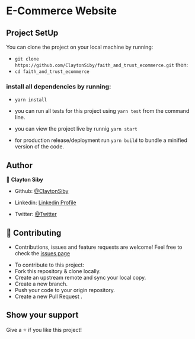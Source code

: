# E-Commerce Website

## Project SetUp
You can clone the project on your local machine by running:

- `git clone https://github.com/ClaytonSiby/faith_and_trust_ecommerce.git`
then:
-  `cd faith_and_trust_ecommerce`

### install all dependencies by running:
- `yarn install`

- you can run all tests for this project using `yarn test` from the command line.
- you can view the project live by runnig `yarn start`
- for production release/deployment run `yarn build` to bundle a minified version of the code.

## Author 

👤 **Clayton Siby**

- Github: [@ClaytonSiby](https://github.com/ClaytonSiby)
   
- Linkedin: [Linkedin Profile](https://www.linkedin.com/in/clayton-siby-48a8a0183/)

- Twitter: [@Twitter](https://twitter.com/ClaytonSiby)

## :handshake: Contributing 

* Contributions, issues and feature requests are welcome! Feel free to check the [issues page](https://github.com/ClaytonSiby/MealsCatalogue-Application/issues)
- To contribute to this project:
- Fork this repository & clone locally.
- Create an upstream remote and sync your local copy.
- Create a new branch.
- Push your code to your origin repository.
- Create a new Pull Request .

## Show your support

Give a ⭐️ if you like this project!